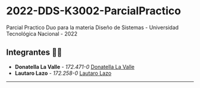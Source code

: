 # 2022-DDS-K3002-ParcialPractico
Parcial Practico Duo para la materia Diseño de Sistemas - Universidad Tecnológica Nacional - 2022 

## Integrantes 🧑‍💻
- **Donatella La Valle** - *172.471-0* [Donatella La Valle](https://github.com/donalavalle)
- **Lautaro Lazo** - *172.258-0* [Lautaro Lazo](https://github.com/Lautaro-L)

-------
